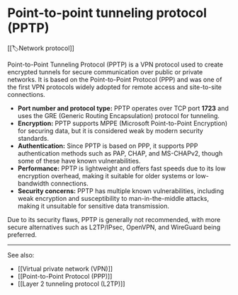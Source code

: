 
# Point-to-point tunneling protocol (PPTP)

[[🏷️Network protocol]]

Point-to-Point Tunneling Protocol (PPTP) is a VPN protocol used to create encrypted tunnels for secure communication over public or private networks. It is based on the Point-to-Point Protocol (PPP) and was one of the first VPN protocols widely adopted for remote access and site-to-site connections.

- **Port number and protocol type:** PPTP operates over TCP port **1723** and uses the GRE (Generic Routing Encapsulation) protocol for tunneling.
- **Encryption:** PPTP supports MPPE (Microsoft Point-to-Point Encryption) for securing data, but it is considered weak by modern security standards.
- **Authentication:** Since PPTP is based on PPP, it supports PPP authentication methods such as PAP, CHAP, and MS-CHAPv2, though some of these have known vulnerabilities.
- **Performance:** PPTP is lightweight and offers fast speeds due to its low encryption overhead, making it suitable for older systems or low-bandwidth connections.
- **Security concerns:** PPTP has multiple known vulnerabilities, including weak encryption and susceptibility to man-in-the-middle attacks, making it unsuitable for sensitive data transmission.

Due to its security flaws, PPTP is generally not recommended, with more secure alternatives such as L2TP/IPsec, OpenVPN, and WireGuard being preferred.

---

See also:

- [[Virtual private network (VPN)]]
- [[Point-to-Point Protocol (PPP)]]
- [[Layer 2 tunneling protocol (L2TP)]]